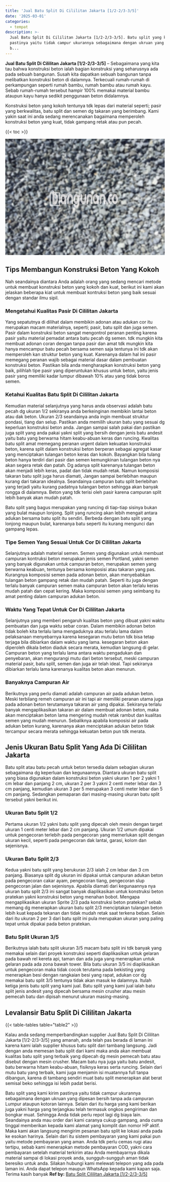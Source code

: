 ```yaml
---
title: 'Jual Batu Split Di Cililitan Jakarta [1/2-2/3-3/5]'
date: '2025-03-01'
categories:
  - tempat
description: >-
  Jual Batu Split Di Cililitan Jakarta [1/2-2/3-3/5]. Batu split yang kami kirim
  pastinya yaitu tidak campur ukurannya sebagaimana dengan ukruan yang dipesan
  b...
---
```


**Jual Batu Split Di Cililitan Jakarta \[1/2-2/3-3/5\]** – Sebagaimana yang kita tau bahwa konstruksi beton ialah bagian konstruksi yang seharusnya ada pada sebuah bangunan. Susah kita dapatkan sebuah bangunan tanpa melibatkan konstruksi beton di dalamnya. Terkecuali rumah-rumah di perkampungan seperti rumah bambu, rumah bambu atau rumah kayu. Sebab rumah-rumah tersebut hampir 100% memakai material bambu ataupun kayu hanya sedikit penggunaan beton didalamnya.

Konstruksi beton yang kokoh tentunya tdk lepas dari material seperti; pasir yang berkwalitas, batu split dan semen dg takaran yang berimbang. Kami yakin saat ini anda sedang merencanakan bagaimana memperoleh konstruksi beton yang kuat, tidak gampang retak atau pun pecah.

{{< toc >}}

![Jual Batu Split Di Cililitan Jakarta [1/2-2/3-3/5]](/images/jual-batu-split-04.png)

## Tips Membangun Konstruksi Beton Yang Kokoh

Nah seandainya diantara Anda adalah orang yang sedang mencari metode untuk membuat konstruksi beton yang kokoh dan kuat, berikut ini kami akan jelaskan beberapa kiat untuk membuat kontruksi beton yang baik sesuai dengan standar ilmu sipil.

### Mengetahui Kualitas Pasir Di Cililitan Jakarta

Yang sepatutnya di dilihat dalam membikin adonan atau adukan cor itu merupakan macam materialnya, seperti; pasir, batu split dan juga semen. Pasir dalam konstruksi beton sangat mengontrol peranan penting karena pasir yaitu material pemadat antara batu pecah dg semen. tdk mungkin kita membuat adonan coran dengan tanpa pasir dan amat tdk mungkin kita hanya mencampur batu pecah bersama semen saja tentunya ini tdk akan memperoleh kan struktur beton yang kuat. Karenanya dalam hal ini pasir memegang peranan wajib sebagai material dasar dalam pembuatan konstruksi beton. Pastikan bila anda mengharapkan konstruksi beton yang baik, pilihlah tipe pasir yang diperuntukan khusus untuk beton, yaitu jenis pasir yang memiliki kadar lumpur dibawah 10% atau yang tidak boros semen.

### Ketahui Kualitas Batu Split Di Cililitan Jakarta

Kemudian material selanjutnya yang harus anda observasi adalah batu pecah dg ukuran 1/2 sekiranya anda berkeinginan membikin lantai beton atau dak beton. Ukuran 2/3 seandainya anda ingin membuat struktur pondasi, tiang dan selup. Pastikan anda memilih ukuran batu yang sesuai dg keperluan konstruksi beton anda. Jangan sampai salah pakai dan pastikan juga split yang anda pakai yakni split yang bersih dengan jenis batu andesit yaitu batu yang berwarna hitam keabu-abuan keras dan runcing. Kwalitas batu split amat memegang peranan urgent dalam kekuatan konstruksi beton, karena split dalam konstruksi beton berperan sebagai agregat kasar yang menciptakan tulangan beton keras dan kokoh. Bayangkan bila tulang beton hanya terdiri dari pasir dan semen kemungkinan tulangan beton nya akan segera retak dan patah. Dg adanya split karenanya tulangan beton akan menjadi lebih keras, padat dan tidak mudah retak. Namun komposisi takaran batu split juga harus diamati, Jangan sampai berlebihan maupun kurang dari takaran idealnya. Seandainya campuran batu split berlebihan yang terjadi yaitu kurang padatnya tulangan beton sehingga akan banyak rongga di dalamnya. Beton yang tdk terisi oleh pasir karena campuran split lebih banyak akan mudah patah.

Batu split yang bagus merupakan yang runcing di tiap-tiap sisinya bukan yang bulat maupun lonjong. Split yang runcing akan lebih mengait antara adukan bersama batu split itu sendiri. Berbeda dengan batu split yang lonjong maupun bulat, karenanya batu seperti itu kurang mengunci dan gampang lepas.

### Tipe Semen Yang Sesuai Untuk Cor Di Cililitan Jakarta

Selanjutnya adalah material semen. Semen yang digunakan untuk membuat campuran kontruksi beton merupakan jenis semen Portland, yakni semen yang banyak digunakan untuk campuran beton, merupakan semen yang berwarna keabuan, tentunya bersama komposisi atau takaran yang pas. Kurangnya komposisi semen pada adonan beton, akan menyebabkan tulangan beton gampang retak dan mudah patah. Seperti itu juga dengan terlalu banyak campuran semen maka campuran beton akan terlalu keras mudah patah dan cepat kering. Maka komposisi semen yang seimbang itu amat penting dalam campuran adukan beton.

### Waktu Yang Tepat Untuk Cor Di Cililitan Jakarta

Selanjutnya yang memberi pengaruh kualitas beton yang dibuat yakni waktu pembuatan dan juga waktu sebar coran. Dalam membikin adonan beton tidak boleh kita terlalu lama mengaduknya atau terlalu lama dalam pelaksanaan menyebarnya karena kesegaran mutu beton tdk bisa tetap terjaga bila dibiarkan dalam waktu yang lama. kesegaran beton akan diperoleh dikala beton diaduk secara merata, kemudian langsung di gelar. Campuran beton yang terlalu lama antara waktu pengadukan dan penyebaran, akan mengurangi mutu dari beton tersebut, meski campuran material pasir, batu split, semen dan juga air telah ideal. Tapi sekiranya dibiarkan terlalu lama karenanya kualitas beton akan menurun.

### Banyaknya Campuran Air

Berikutnya yang perlu diamati adalah campuran air pada adukan beton. Meski terbilang remeh campuran air ini tapi air memiliki peranan utama juga pada adonan beton terutamanya takaran air yang dipakai. Sekiranya terlalu banyak mengaplikasikan takaran air dalam membuat adonan beton, maka akan menciptakan beton lama mengering mudah retak rambut dan kualitas semen yang mudah menurun. Sebaliknya apabila komposisi air pada adukan beton kurang, karenanya akan menciptakan adukan beton tidak tercampur secara merata sehingga kekuatan beton pun tdk merata.

## Jenis Ukuran Batu Split Yang Ada Di Cililitan Jakarta

Batu split atau batu pecah untuk beton tersedia dalam sebagian ukuran sebagaimana dg keperluan dan kegunaannya. Diantara ukuran batu split yang biasa digunakan dalam konstruksi beton yakni ukuran 1 per 2 yakni 1 cm lebar dan panjang 2 cm, ukuran 2 per 3 yakni 2 centi meter lebar dan 3 cm panjang, kemudian ukuran 3 per 5 merupakan 3 centi meter lebar dan 5 cm panjang. Sedangkan pemaparan dari masing-masing ukuran batu split tersebut yakni berikut ini.

### Ukuran Batu Split 1/2

Pertama ukuran 1/2 yakni batu split yang dipecah oleh mesin dengan target ukuran 1 centi meter lebar dan 2 cm panjang. Ukuran 1/2 umum dipakai untuk pengecoran terlebih pada pengecoran yang memerlukan split dengan ukuran kecil, seperti pada pengecoran dak lantai, garasi, kolom dan sejenisnya.

### Ukuran Batu Split 2/3

Kedua yakni batu split yang berukuran 2/3 ialah 2 cm lebar dan 3 cm panjang. Biasanya split dg ukuran ini dipakai untuk campuran adukan beton pada pengecoran cakar ayam, pengecoran tiang, pengecoran slup pengecoran jalan dan sejenisnya. Apabila diamati dari kegunaannya nya ukuran batu split 2/3 ini sangat banyak diaplikasikan untuk konstruksi beton pratekan yakni konstruksi beton yang menahan bobot. Mengapa mengaplikasikan ukuran Sprite 2/3 pada konstruksi beton pratekan? sebab memang dg menerapkan ukuran batu split 2/3 menciptakan tulangan beton lebih kuat kepada tekanan dan tidak mudah retak saat terkena beban. Selain dari itu ukuran 2 per 3 dari batu split ini pula merupakan ukuran yang paling tepat untuk dipakai pada beton pratekan.

### Batu Split Ukuran 3/5

Berikutnya ialah batu split ukuran 3/5 macam batu split ini tdk banyak yang memakai selain dari proyek konstruksi seperti diaplikasikan untuk gelaran pada bawah rel kereta api, taman dan ada juga yang menerapkan untuk gelaran pada ada zona bawah tower. Bila batu ukuran 3/5 ini diaplikasikan untuk pengecoran maka tidak cocok terutama pada bekisting yang menerapkan besi dengan rangkaian besi yang rapat, adukan cor dg memakai batu split 3/5 tentunya tidak akan masuk ke dalamnya. Itulah ketiga jenis batu split yang kami jual. Batu split yang kami jual ialah batu split jenis andesit yang dipecah bersama mesin crusher atau mesin pemecah batu dan dipisah menurut ukuran masing-masing.

## Levalansir Batu Split Di Cililitan Jakarta

{{< table-tables table="table2" >}}

Kalau anda sedang memperbandingkan supplier Jual Batu Split Di Cililitan Jakarta \[1/2-2/3-3/5\] yang amanah, anda telah pas berada di laman ini karena kami ialah supplier khusus batu split dari tambang langsung. Jadi dengan anda memesan batu split dari kami maka anda akan membuat kualitas batu split yang terbaik yang dipecah dg mesin pemecah batu atau disebut dengan mesin crusher. Macam batu nya juga yaitu batu andesit, batu berwarna hitam keabu-abuan, fisiknya keras serta runcing. Selain dari mutu batu yang terbaik, kami juga menjamin isi muatannya full tanpa dibangun, karena di tambang sendiri muat batu split menerapkan alat berat semisal beko sehingga isi lebih padat berisi.

Batu split yang kami kirim pastinya yaitu tidak campur ukurannya sebagaimana dengan ukruan yang dipesan bersih tanpa ada campuran Lumpur ataupun kotoran lainnya. Selain dari itu harga yang kami berikan juga yakni harga yang terjangkau telah termasuk ongkos pengiriman dan bongkar muat. Sehingga Anda tidak perlu repot lagi dg biaya lain. Seandainya anda mau order dari kami caranya cukup gampang, anda cuma tinggal memberikan kepada kami alamat yang komplit dan nomor HP aktif. Maka kami akan langsung mengirim pesanan batu split ke lokasi anda pada ke esokan harinya. Selain dari itu sistem pembayaran yang kami pakai pun yaitu metode pembayaran yang aman. Anda tdk perlu cemas rugi atau tertipu, sebab kami menerapkan metode pembayaran COD, yakni cara pembayaran setelah material terkirim atau Anda membayarnya dikala material sampai di lokasi proyek anda, sungguh-sungguh aman tidak beresiko untuk anda. Silakan hubungi kami melewati telepon yang ada pada laman ini. Anda dapat telepon maupun WhatsApp kepada kami kapan saja. Terima kasih banyak
**Ref by:** [Batu Split Cililitan Jakarta [1/2-2/3-3/5]](https://id.wikipedia.org/wiki/Batu)
